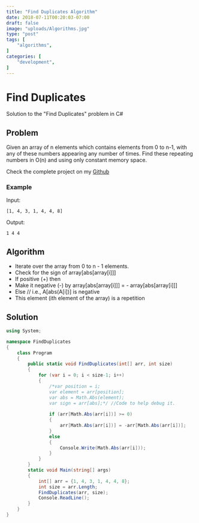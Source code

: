```yaml
---
title: "Find Duplicates Algorithm"
date: 2018-07-11T00:20:03-07:00
draft: false
image: "uploads/Algorithms.jpg"
type: "post"
tags: [
    "algorithms",
]
categories: [
    "development",
]
---
```

# Find Duplicates
Solution to the "Find Duplicates" problem in C#
<!--more-->
## Problem

Given an array of n elements which contains elements from 0 to n-1, with any of these numbers appearing any number of times. Find these repeating numbers in O(n) and using only constant memory space.

Check the complete project on my [Github](https://github.com/abrahamlaria/find-duplicates)

### Example

Input:

```
[1, 4, 3, 1, 4, 4, 8]
```

Output:

```
1 4 4
```

## Algorithm

* Iterate over the array from 0 to n - 1 elements.
* Check for the sign of array[abs[array[i]]]
* If positive (+) then
* Make it negative (-) by array[abs[array[i]]] = - array[abs[array[i]]]
* Else // i.e., A[abs(A[i])] is negative
* This element (ith element of the array) is a repetition

## Solution

```csharp
using System;

namespace FindDuplicates
{
    class Program
    {
        public static void FindDuplicates(int[] arr, int size)
        {
            for (var i = 0; i < size-1; i++)
            {
                /*var position = i;
                var element = arr[position];
                var abs = Math.Abs(element);
                var sign = arr[abs];*/ //Code to help debug it.
                
                if (arr[Math.Abs(arr[i])] >= 0)
                {
                    arr[Math.Abs(arr[i])] = -arr[Math.Abs(arr[i])];                  
                }
                else
                {
                    Console.Write(Math.Abs(arr[i]));
                }          
            }
        }
        static void Main(string[] args)
        {
            int[] arr = {1, 4, 3, 1, 4, 4, 8};
            int size = arr.Length;
            FindDuplicates(arr, size);
            Console.ReadLine();
        }
    }
}
```
